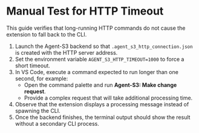 <!--
File: docs/manual_http_timeout_test.md
Description: Manual steps to verify HTTP timeout handling in the VS Code extension.
-->
# Manual Test for HTTP Timeout

This guide verifies that long-running HTTP commands do not cause the extension to fall back to the CLI.

1. Launch the Agent-S3 backend so that `.agent_s3_http_connection.json` is created with the HTTP server address.
2. Set the environment variable `AGENT_S3_HTTP_TIMEOUT=1000` to force a short timeout.
3. In VS Code, execute a command expected to run longer than one second, for example:
   - Open the command palette and run **Agent-S3: Make change request**.
   - Provide a complex request that will take additional processing time.
4. Observe that the extension displays a processing message instead of spawning the CLI.
5. Once the backend finishes, the terminal output should show the result without a secondary CLI process.
